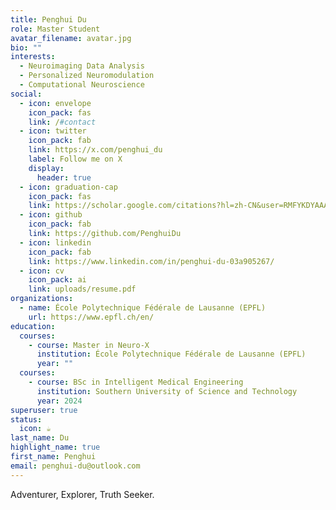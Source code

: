 ```yaml
---
title: Penghui Du
role: Master Student
avatar_filename: avatar.jpg
bio: ""
interests:
  - Neuroimaging Data Analysis
  - Personalized Neuromodulation
  - Computational Neuroscience
social:
  - icon: envelope
    icon_pack: fas
    link: /#contact
  - icon: twitter
    icon_pack: fab
    link: https://x.com/penghui_du
    label: Follow me on X
    display:
      header: true
  - icon: graduation-cap
    icon_pack: fas
    link: https://scholar.google.com/citations?hl=zh-CN&user=RMFYKDYAAAAJ
  - icon: github
    icon_pack: fab
    link: https://github.com/PenghuiDu
  - icon: linkedin
    icon_pack: fab
    link: https://www.linkedin.com/in/penghui-du-03a905267/
  - icon: cv
    icon_pack: ai
    link: uploads/resume.pdf
organizations:
  - name: École Polytechnique Fédérale de Lausanne (EPFL)
    url: https://www.epfl.ch/en/
education:
  courses:
    - course: Master in Neuro-X
      institution: École Polytechnique Fédérale de Lausanne (EPFL)
      year: ""
  courses:
    - course: BSc in Intelligent Medical Engineering
      institution: Southern University of Science and Technology
      year: 2024
superuser: true
status:
  icon: ☕️
last_name: Du
highlight_name: true
first_name: Penghui
email: penghui-du@outlook.com
---
```

Adventurer, Explorer, Truth Seeker.